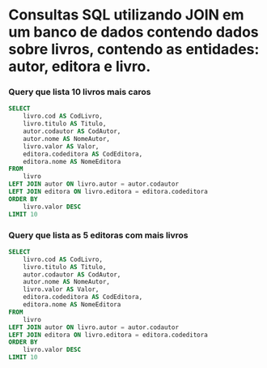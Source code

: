 # Consultas SQL utilizando JOIN em um banco de dados contendo dados sobre livros, contendo as entidades: autor, editora e livro.

### Query que lista 10 livros mais caros
```SQL
SELECT
	livro.cod AS CodLivro,
	livro.titulo AS Titulo,
	autor.codautor AS CodAutor,
	autor.nome AS NomeAutor,
	livro.valor AS Valor,
	editora.codeditora AS CodEditora,
	editora.nome AS NomeEditora
FROM
	livro
LEFT JOIN autor ON livro.autor = autor.codautor
LEFT JOIN editora ON livro.editora = editora.codeditora
ORDER BY
	livro.valor DESC
LIMIT 10
```
### Query que lista as 5 editoras com mais livros
```SQL
SELECT
	livro.cod AS CodLivro,
	livro.titulo AS Titulo,
	autor.codautor AS CodAutor,
	autor.nome AS NomeAutor,
	livro.valor AS Valor,
	editora.codeditora AS CodEditora,
	editora.nome AS NomeEditora
FROM
	livro
LEFT JOIN autor ON livro.autor = autor.codautor
LEFT JOIN editora ON livro.editora = editora.codeditora
ORDER BY
	livro.valor DESC
LIMIT 10
```

